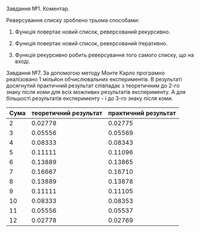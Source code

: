 Завдання №1. Коментар.

Реверсування списку зроблено трьома способами:

1. Функція повертає новий список, реверсований рекурсивно.

2. Функція повертає новий список, реверсований ітеративно.

3. Функція рекурсивно робить реверсування того самого списку, що на вході.


Завдання №7.
За допомогою методу Монте Карло програмно реалізовано 1 мільйон обчислювальних експериментів. 
В результаті досягнутий практичний результат співпадає з теоретичним до 2-го знаку після коми для всіх можливих результатів експерименту.
А для більшості результатів експерименту - і до 3-го знаку після коми.

| Сума  | теоретичний результат     | практичний результат     
|------ | ------------------------- | -------------------------
| 2     | 0.02778                   | 0.02775
| 3     | 0.05556                   | 0.05569
| 4     | 0.08333                   | 0.08343
| 5     | 0.11111                   | 0.11096
| 6     | 0.13889                   | 0.13865
| 7     | 0.16667                   | 0.16710
| 8     | 0.13889                   | 0.13878
| 9     | 0.11111                   | 0.11105
| 10    | 0.08333                   | 0.08353
| 11    | 0.05556                   | 0.05537
| 12    | 0.02778                   | 0.02769
